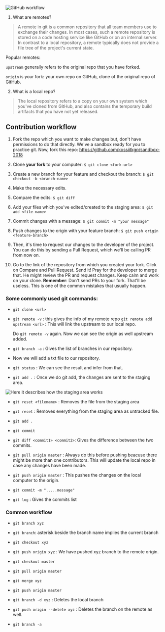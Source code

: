 ![GitHub workflow](https://i.ytimg.com/vi/hSbJaIdqwKg/maxresdefault.jpg)

1. What are remotes?
> A remote in git is a common repository that all team members use to exchange their changes. In most cases, such a remote repository is stored on a code hosting service like GitHub or on an internal server. In contrast to a local repository, a remote typically does not provide a file tree of the project's current state.

Popular remotes:

`upstream` generally refers to the original repo that you have forked.

`origin` is your fork: your own repo on GitHub, clone of the original repo of GitHub.


2. What is a local repo?
> The local repository refers to a copy on your own system which you've cloned from GitHub, and also contains the temporary build artifacts that you have not yet released.


## Contribution workflow

1. Fork the repo which you want to make changes but, don't have permissions to do that directly. We've a sandbox ready for you to practice git. Now, fork this repo: https://github.com/kossiitkgp/sandbox-2018
2. Clone **your fork** to your computer: `$ git clone <fork-url>`
3. Create a new branch for your feature and checkout the branch: `$ git checkout -b <branch-name>`
4. Make the necessary edits.
5. Compare the edits: `$ git diff`
6. Add your files which you've edited/created to the staging area: `$ git add <file-name>`
7. Commit changes with a message: `$ git commit -m "your message"`

8. Push changes to the origin with your feature branch: `$ git push origin <feature-branch>`

9. Then, it's time to request our changes to the developer of the project. You can do this by sending a Pull Request, which we'll be calling PR from now on.

10. Go to the link of the repository from which you created your fork. Click on Compare and Pull Request. Send it! Pray for the developer to merge that. He might review the PR and request changes. Keep calm and work on your clone. **Remember**: Don't send PRs to your fork. That'll be useless. This is one of the common mistakes that usually happen.





###  Some commonly used git commands:

* `git clone <url>`

* `git remote -v`  : this gives the info of my remote repo
	`git remote add upstream <url>` : This will link the upstream to our local repo.

	Do `git remote -v` again. Now we can see the origin as well upstream added.

* `git branch -a` : Gives the list of branches in our repository.


* Now we will add a txt file to our repository. 

* `git status`  : We can see the result and infer from that.

* `git add .`   : Once we do git add, the changes are sent to the staging area.

![Here it describes how the staging area works](https://cdn-images-1.medium.com/max/686/1*diRLm1S5hkVoh5qeArND0Q.png)


* `git reset <filename>`  : Removes the file from the staging area

* `git reset` : Removes everything from the staging area as untracked file.

* `git add .`

* `git commit`

* `git diff <commit1> <commit2>`:  Gives the difference between the two commits.

* `git pull origin master` : Always do this before pushing beacuse there might be more than one contributors. This will update the local repo in case any changes have been made.

* `git push origin master` : This pushes the changes on the local computer to the origin.


* `git commit -m ".....message"`


* `git log` : Gives the commits list



### Common workflow

* `git branch xyz`

* `git branch`: asterisk beside the branch name implies the current branch

* `git checkout xyz`

* `git push origin xyz` : We have pushed xyz branch to the remote origin.

* `git checkout master`

* `git pull origin master`

* `git merge xyz`

* `git push origin master`


* `git branch -d xyz` : Deletes the local branch

* `git push origin --delete xyz`  : Deletes the branch on the remote as well.

* `git branch -a`
